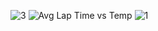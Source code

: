 ![3](https://github.com/username11384/PhysicsDepthStudy/assets/89377408/1d5d7126-955d-4187-95a9-36b513a4c2e1)
![Avg Lap Time vs Temp](https://github.com/username11384/PhysicsDepthStudy/assets/89377408/2649e049-8f0c-4bf0-b933-d244de103f3e)
![1](https://github.com/username11384/PhysicsDepthStudy/assets/89377408/0ba28429-b8e2-4d14-a2dc-a9e4b7e62c5a)
